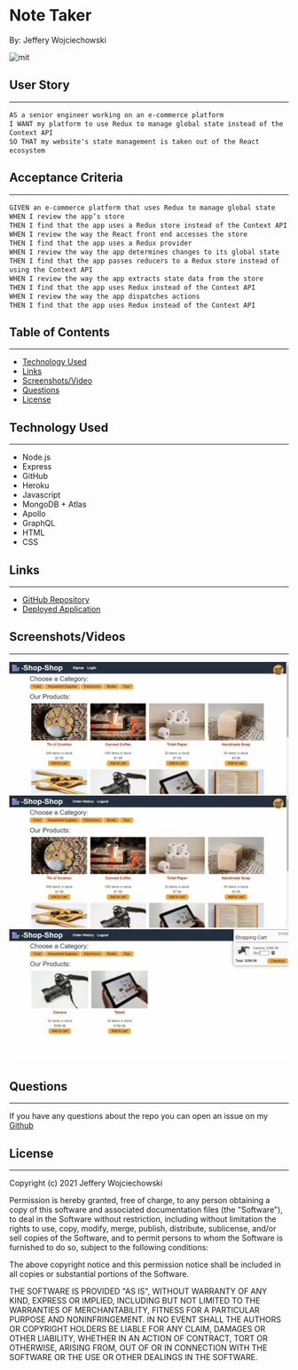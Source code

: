 # Note Taker
By: Jeffery Wojciechowski

![mit](https://img.shields.io/badge/license-MIT-brightgreen)


## User Story
___
```
AS a senior engineer working on an e-commerce platform
I WANT my platform to use Redux to manage global state instead of the Context API
SO THAT my website's state management is taken out of the React ecosystem
```


## Acceptance Criteria
___

```
GIVEN an e-commerce platform that uses Redux to manage global state
WHEN I review the app’s store
THEN I find that the app uses a Redux store instead of the Context API
WHEN I review the way the React front end accesses the store
THEN I find that the app uses a Redux provider
WHEN I review the way the app determines changes to its global state
THEN I find that the app passes reducers to a Redux store instead of using the Context API
WHEN I review the way the app extracts state data from the store
THEN I find that the app uses Redux instead of the Context API
WHEN I review the way the app dispatches actions
THEN I find that the app uses Redux instead of the Context API
```

## Table of Contents
---

* [Technology Used](#technology-used)
* [Links](#links)
* [Screenshots/Video](#Screenshots/Videos)
* [Questions](#questions)
* [License](#License)

## Technology Used
___

* Node.js
* Express
* GitHub
* Heroku
* Javascript
* MongoDB + Atlas
* Apollo
* GraphQL
* HTML
* CSS


## Links
___
- [GitHub Repository](https://github.com/Jefferywojo98/Redux-Store)
- [Deployed Application](https://jeffery-note-maker.herokuapp.com/)


## Screenshots/Videos
___
![Screenshot](./Image/22-state-homework-demo-01.gif)
![Screenshot](./Image/22-state-homework-demo-02.gif)
![Screenshot](./Image/22-state-homework-demo-03.gif)






## Questions
___

If you have any questions about the repo you can open an issue on my [Github](https://github.com/Jefferywojo98/Redux-Store/issues)

## License
___

Copyright (c) 2021 Jeffery Wojciechowski

Permission is hereby granted, free of charge, to any person obtaining a copy
of this software and associated documentation files (the "Software"), to deal
in the Software without restriction, including without limitation the rights
to use, copy, modify, merge, publish, distribute, sublicense, and/or sell
copies of the Software, and to permit persons to whom the Software is
furnished to do so, subject to the following conditions:

The above copyright notice and this permission notice shall be included in all
copies or substantial portions of the Software.

THE SOFTWARE IS PROVIDED "AS IS", WITHOUT WARRANTY OF ANY KIND, EXPRESS OR
IMPLIED, INCLUDING BUT NOT LIMITED TO THE WARRANTIES OF MERCHANTABILITY,
FITNESS FOR A PARTICULAR PURPOSE AND NONINFRINGEMENT. IN NO EVENT SHALL THE
AUTHORS OR COPYRIGHT HOLDERS BE LIABLE FOR ANY CLAIM, DAMAGES OR OTHER
LIABILITY, WHETHER IN AN ACTION OF CONTRACT, TORT OR OTHERWISE, ARISING FROM,
OUT OF OR IN CONNECTION WITH THE SOFTWARE OR THE USE OR OTHER DEALINGS IN THE
SOFTWARE.
